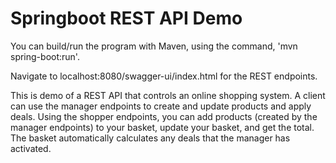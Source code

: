 # Springboot REST API Demo
You can build/run the program with Maven, using the command, 'mvn spring-boot:run'.

Navigate to localhost:8080/swagger-ui/index.html for the REST endpoints.

This is demo of a REST API that controls an online shopping system.  A client can use the manager endpoints to create and update products and apply deals.  Using the shopper endpoints, you can add products (created by the manager endpoints) to your basket, update your basket, and get the total.  The basket automatically calculates any deals that the manager has activated.